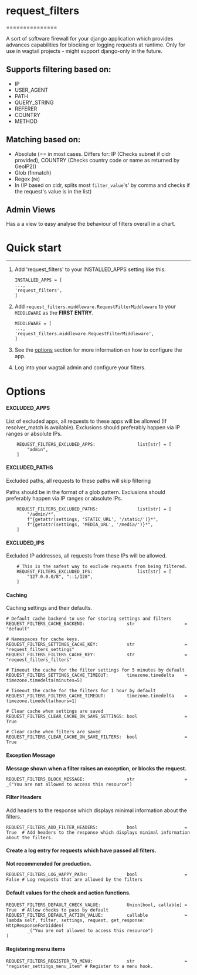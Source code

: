 # request_filters
===============

A sort of software firewall for your django application which provides advances capabilities for blocking or logging requests at runtime.
Only for use in wagtail projects - might support django-only in the future.

## Supports filtering based on:

* IP
* USER_AGENT
* PATH
* QUERY_STRING
* REFERER
* COUNTRY
* METHOD

## Matching based on:
* Absolute (== in most cases. Differs for: IP (Checks subnet if cidr provided), COUNTRY (Checks country code or name as returned by GeoIP2))
* Glob (fnmatch)
* Regex (re)
* In (IP based on cidr, splits most `filter_value`'s' by comma and checks if the request's value is in the list)

## Admin Views

Has a a view to easy analyse the behaviour of filters overall in a chart.

# Quick start
-----------

1. Add 'request_filters' to your INSTALLED_APPS setting like this:

   ```
   INSTALLED_APPS = [
   ...,
   'request_filters',
   ]
   ```
2. Add `request_filters.middleware.RequestFilterMiddleware` to your `MIDDLEWARE` as the **FIRST ENTRY**.

   ```
   MIDDLEWARE = [
   ...,
   'request_filters.middleware.RequestFilterMiddleware',
   ]
   ```
3. See the [options](#Options) section for more information on how to configure the app.
4. Log into your wagtail admin and configure your filters.

# Options

#### EXCLUDED_APPS

List of excluded apps, all requests to these apps will be allowed (If resolver_match is available).
Exclusions should preferably happen via IP ranges or absolute IPs.

```
    REQUEST_FILTERS_EXCLUDED_APPS:                list[str] = [
        "admin",
    ]
```

#### EXCLUDED_PATHS

Excluded paths, all requests to these paths will skip filtering

Paths should be in the format of a glob pattern.
Exclusions should preferably happen via IP ranges or absolute IPs.

```
    REQUEST_FILTERS_EXCLUDED_PATHS:               list[str] = [
        "/admin/*",
        f"{getattr(settings, 'STATIC_URL', '/static/')}*",
        f"{getattr(settings, 'MEDIA_URL', '/media/')}*",
    ]
```

#### EXCLUDED_IPS

Excluded IP addresses, all requests from these IPs will be allowed.

```
    # This is the safest way to exclude requests from being filtered.
    REQUEST_FILTERS_EXCLUDED_IPS:                 list[str] = [
        "127.0.0.0/8", "::1/128",
    ]
```

#### Caching

Caching settings and their defaults.

```
# Default cache backend to use for storing settings and filters
REQUEST_FILTERS_CACHE_BACKEND:                str                   = "default"

# Namespaces for cache keys.
REQUEST_FILTERS_SETTINGS_CACHE_KEY:           str                   = "request_filters_settings"
REQUEST_FILTERS_FILTERS_CACHE_KEY:            str                   = "request_filters_filters"

# Timeout the cache for the filter settings for 5 minutes by default
REQUEST_FILTERS_SETTINGS_CACHE_TIMEOUT:       timezone.timedelta    = timezone.timedelta(minutes=5)

# Timeout the cache for the filters for 1 hour by default
REQUEST_FILTERS_FILTERS_CACHE_TIMEOUT:        timezone.timedelta    = timezone.timedelta(hours=1)

# Clear cache when settings are saved
REQUEST_FILTERS_CLEAR_CACHE_ON_SAVE_SETTINGS: bool                  = True

# Clear cache when filters are saved
REQUEST_FILTERS_CLEAR_CACHE_ON_SAVE_FILTERS:  bool                  = True
```

#### Exception Message

**Message shown when a filter raises an exception, or blocks the request.**

```
REQUEST_FILTERS_BLOCK_MESSAGE:                str                   = _("You are not allowed to access this resource")
```

#### Filter Headers

Add headers to the response which displays minimal information about the filters.

```
REQUEST_FILTERS_ADD_FILTER_HEADERS:           bool                  = True  # Add headers to the response which displays minimal information about the filters.
```

#### Create a log entry for requests which have passed all filters.

**Not recommended for production.**

```
REQUEST_FILTERS_LOG_HAPPY_PATH:               bool                  = False # Log requests that are allowed by the filters
```

#### Default values for the check and action functions.

```
REQUEST_FILTERS_DEFAULT_CHECK_VALUE:          Union[bool, callable] = True  # Allow checks to pass by default
REQUEST_FILTERS_DEFAULT_ACTION_VALUE:         callable              = lambda self, filter, settings, request, get_response: HttpResponseForbidden(
        _("You are not allowed to access this resource")
)
```

#### Registering menu items

```
REQUEST_FILTERS_REGISTER_TO_MENU:             str                   = "register_settings_menu_item" # Register to a menu hook.
```
